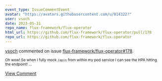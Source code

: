 ```yaml
---
event_type: IssueCommentEvent
avatar: "https://avatars.githubusercontent.com/u/814322?"
user: vsoch
date: 2023-05-31
repo_name: flux-framework/flux-operator
html_url: https://github.com/flux-framework/flux-operator/pull/178
repo_url: https://github.com/flux-framework/flux-operator
---
```


<a href='https://github.com/vsoch' target='_blank'>vsoch</a> commented on issue <a href='https://github.com/flux-framework/flux-operator/pull/178' target='_blank'>flux-framework/flux-operator#178</a>.

<small>Oh wow! So when I fully mock `/apis` from within my pod service I can see the HPA hitting the endpoint! ...</small>

<a href='https://github.com/flux-framework/flux-operator/pull/178' target='_blank'>View Comment</a>